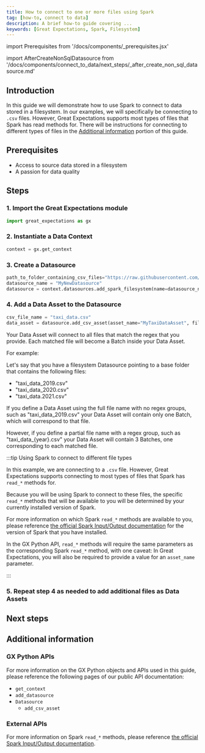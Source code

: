 ```yaml
---
title: How to connect to one or more files using Spark
tag: [how-to, connect to data]
description: A brief how-to guide covering ...
keywords: [Great Expectations, Spark, Filesystem]
---
```


<!-- Import statements start here. -->
import Prerequisites from '/docs/components/_prerequisites.jsx'

import AfterCreateNonSqlDatasource from '/docs/components/connect_to_data/next_steps/_after_create_non_sql_datasource.md'

## Introduction

In this guide we will demonstrate how to use Spark to connect to data stored in a filesystem.  In our examples, we will specifically be connecting to `.csv` files.  However, Great Expectations supports most types of files that Spark has read methods for.  There will be instructions for connecting to different types of files in the [Additional information](#additional-information) portion of this guide.

## Prerequisites

<Prerequisites requirePython = {false} requireInstallation = {true} requireDataContext = {true} requireSourceData = {null} requireDatasource = {false} requireExpectationSuite = {false}>

- Access to source data stored in a filesystem
- A passion for data quality

</Prerequisites> 

## Steps

### 1. Import the Great Expectations module

```python title="Python code"
import great_expectations as gx
```

### 2. Instantiate a Data Context

```python title="Python code"
context = gx.get_context
```

### 3. Create a Datasource

```python
path_to_folder_containing_csv_files="https://raw.githubusercontent.com/great_expectations/"
datasource_name = "MyNewDatasource"
datasource = context.datasources.add_spark_filesystem(name=datasource_name, base_path=path_to_folder_containing_csv_files)
```

### 4. Add a Data Asset to the Datasource

```python
csv_file_name = "taxi_data.csv"
data_asset = datasource.add_csv_asset(asset_name="MyTaxiDataAsset", file_or_buffer_path=path_to_a_csv_file, regex=csv_file_name)
```

Your Data Asset will connect to all files that match the regex that you provide.  Each matched file will become a Batch inside your Data Asset.

For example:

Let's say that you have a filesystem Datasource pointing to a base folder that contains the following files:
- "taxi_data_2019.csv"
- "taxi_data_2020.csv"
- "taxi_data.2021.csv"

If you define a Data Asset using the full file name with no regex groups, such as "taxi_data_2019.csv" your Data Asset will contain only one Batch, which will correspond to that file.

However, if you define a partial file name with a regex group, such as "taxi_data_{year}.csv" your Data Asset will contain 3 Batches, one corresponding to each matched file.

:::tip Using Spark to connect to different file types

In this example, we are connecting to a `.csv` file.  However, Great Expectations supports connecting to most types of files that Spark has `read_*` methods for.  

Because you will be using Spark to connect to these files, the specific `read_*` methods that will be available to you will be determined by your currently installed version of Spark.  

For more information on which Spark `read_*` methods are available to you, please reference [the official Spark Input/Output documentation](https://spark.pydata.org/docs/reference/io.html) for the version of Spark that you have installed.

In the GX Python API, `read_*` methods will require the same parameters as the corresponding Spark `read_*` method, with one caveat: In Great Expectations, you will also be required to provide a value for an `asset_name` parameter.

:::


### 5. Repeat step 4 as needed to add additional files as Data Assets

## Next steps

<AfterCreateNonSqlDatasource />

## Additional information

<!-- TODO: Add this once we have a script.
### Code examples

To see the full source code used for the examples in this guide, please reference the following scripts in our GitHub repository:
- [script_name.py](https://path/to/the/script/on/github.com)
-->

### GX Python APIs

For more information on the GX Python objects and APIs used in this guide, please reference the following pages of our public API documentation:

- `get_context`
- `add_datasource`
- `Datasource`
  - `add_csv_asset`

### External APIs

For more information on Spark `read_*` methods, please reference [the official Spark Input/Output documentation](https://spark.pydata.org/docs/reference/io.html).

<!-- TODO: Enable this and update links after the conceptual guides are revised
### Related reading

For more information on the concepts and reasoning employed by this guide, please reference the following informational guides:

- [What does a Datasource do behind the scenes?](/docs/corresponding/link.md)
- [What are use the use cases for single vs multiple Batch Data Assets?](/docs/link/to/conceptual/guide.md)
-->